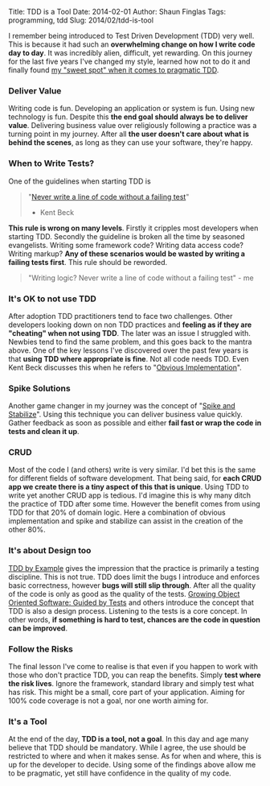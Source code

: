 Title: TDD is a Tool
Date: 2014-02-01
Author: Shaun Finglas
Tags: programming, tdd
Slug: 2014/02/tdd-is-tool

I remember being introduced to Test Driven Development (TDD) very well.
This is because it had such an **overwhelming change on how I write code
day to day**. It was incredibly alien, difficult, yet rewarding. On this
journey for the last five years I've changed my style, learned how not
to do it and finally found [my "sweet spot" when it comes to pragmatic
TDD](https://blog.shaunfinglas.co.uk/2014/02/top-down-vs-bottom-up.html).

### Deliver Value

Writing code is fun. Developing an application or system is fun. Using
new technology is fun. Despite this **the end goal should always be to
deliver value**. Delivering business value over religiously following a
practice was a turning point in my journey. After all **the user doesn't
care about what is behind the scenes**, as long as they can use your
software, they're happy.

### When to Write Tests?

One of the guidelines when starting TDD is

> "[Never write a line of code without a failing
> test](http://c2.com/cgi/wiki?NeverWriteaLineOfCodeWithoutaFailingTest)"
> - Kent Beck

**This rule is wrong on many levels**. Firstly it cripples most
developers when starting TDD. Secondly the guideline is broken all the
time by seasoned evangelists. Writing some framework code? Writing data
access code? Writing markup? **Any of these scenarios would be wasted by
writing a failing tests first**. This rule should be reworded.

> "Writing logic? Never write a line of code without a failing test" -
> me

### It's OK to not use TDD

After adoption TDD practitioners tend to face two challenges. Other
developers looking down on non TDD practices and **feeling as if they
are "cheating" when not using TDD**. The later was an issue I struggled
with. Newbies tend to find the same problem, and this goes back to the
mantra above. One of the key lessons I've discovered over the past few
years is that **using TDD where appropriate is fine**. Not all code
needs TDD. Even Kent Beck discusses this when he refers to "[Obvious
Implementation](http://programmers.stackexchange.com/questions/108338/does-tdds-obvious-implementation-mean-code-first-test-after)".

### Spike Solutions

Another game changer in my journey was the concept of "[Spike and
Stabilize](http://lizkeogh.com/2012/06/24/beyond-test-driven-development/)".
Using this technique you can deliver business value quickly. Gather
feedback as soon as possible and either **fail fast or wrap the code in
tests and clean it up**.

### CRUD

Most of the code I (and others) write is very similar. I'd bet this is
the same for different fields of software development. That being said,
for **each CRUD app we create there is a tiny aspect of this that is
unique**. Using TDD to write yet another CRUD app is tedious. I'd
imagine this is why many ditch the practice of TDD after some time.
However the benefit comes from using TDD for that 20% of domain logic.
Here a combination of obvious implementation and spike and stabilize can
assist in the creation of the other 80%.

### It's about Design too

[TDD by
Example](http://www.amazon.co.uk/gp/product/0321146530/ref=as_li_qf_sp_asin_il_tl?ie=UTF8&camp=1634&creative=6738&creativeASIN=0321146530&linkCode=as2&tag=bloshafin-21)
gives the impression that the practice is primarily a testing
discipline. This is not true. TDD does limit the bugs I introduce and
enforces basic correctness, however **bugs will still slip through**.
After all the quality of the code is only as good as the quality of the
tests. [Growing Object Oriented Software: Guided by
Tests](http://www.amazon.co.uk/gp/product/0321503627/ref=as_li_qf_sp_asin_il_tl?ie=UTF8&camp=1634&creative=6738&creativeASIN=0321503627&linkCode=as2&tag=bloshafin-21)
and others introduce the concept that TDD is also a design process.
Listening to the tests is a core concept. In other words, **if something
is hard to test, chances are the code in question can be improved**.

### Follow the Risks

The final lesson I've come to realise is that even if you happen to work
with those who don't practice TDD, you can reap the benefits. Simply
**test where the risk lives**. Ignore the framework, standard library
and simply test what has risk. This might be a small, core part of your
application. Aiming for 100% code coverage is not a goal, nor one worth
aiming for.

### It's a Tool

At the end of the day, **TDD is a tool, not a goal**. In this day and
age many believe that TDD should be mandatory. While I agree, the use
should be restricted to where and when it makes sense. As for when and
where, this is up for the developer to decide. Using some of the
findings above allow me to be pragmatic, yet still have confidence in
the quality of my code.